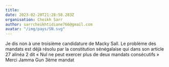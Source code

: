 ```yaml
---
title: 
date: 2023-02-20T21:28:58.283Z
organisation: Cheikh Sarr 
author: sarrcheikhtidiane766@gmail.com 
avatar: "/img/pays/SN.svg"
---
```


Je dis non à une troisième candidature de Macky Sall. Le problème des mandats est déjà résolu par la constitution sénégalaise qui dans son article 27 alinéa 2 dit « Nul ne peut exercer plus de deux mandats consécutifs » Merci Jamma Gun 3ème mandat